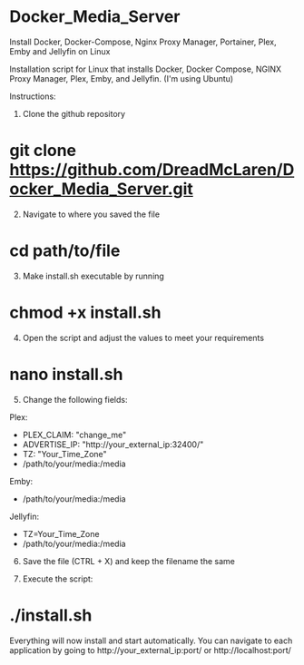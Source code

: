# Docker_Media_Server
Install Docker, Docker-Compose, Nginx Proxy Manager, Portainer, Plex, Emby and Jellyfin on Linux

Installation script for Linux that installs Docker, Docker Compose, NGINX Proxy Manager, Plex, Emby, and Jellyfin. (I'm using Ubuntu)

Instructions:

1. Clone the github repository

#  git clone https://github.com/DreadMcLaren/Docker_Media_Server.git

2. Navigate to where you saved the file

#  cd path/to/file

3. Make install.sh executable by running

#  chmod +x install.sh

4. Open the script and adjust the values to meet your requirements

#  nano install.sh

5. Change the following fields:

Plex:
- PLEX_CLAIM: "change_me"
- ADVERTISE_IP: "http://your_external_ip:32400/"
- TZ: "Your_Time_Zone"
- /path/to/your/media:/media

Emby:
- /path/to/your/media:/media

Jellyfin:
- TZ=Your_Time_Zone
- /path/to/your/media:/media

6. Save the file (CTRL + X) and keep the filename the same

7. Execute the script:

#  ./install.sh

Everything will now install and start automatically. You can navigate to each application by going to http://your_external_ip:port/ or http://localhost:port/
